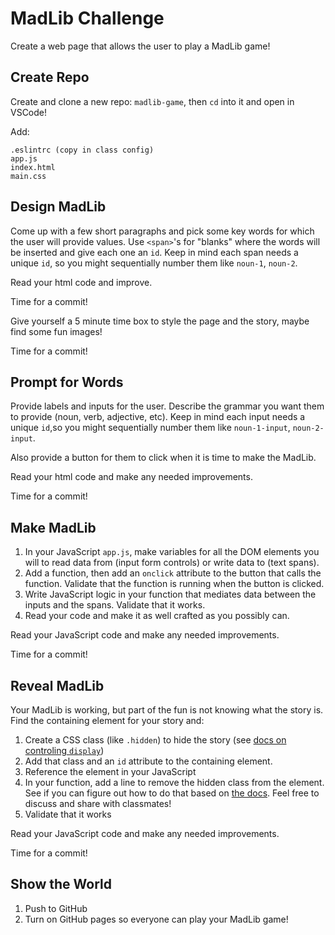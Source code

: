MadLib Challenge
===

Create a web page that allows the user to play a MadLib game!

## Create Repo

Create and clone a new repo: `madlib-game`, then `cd` into it and open in VSCode!

Add:

```
.eslintrc (copy in class config)
app.js
index.html
main.css
```

## Design MadLib

Come up with a few short paragraphs and pick some key words for which the user will provide values. Use `<span>`'s for "blanks" where the words will be inserted and give each one an `id`. Keep in mind each span needs a unique `id`, so you might sequentially number them like `noun-1`, `noun-2`. 

Read your html code and improve.

Time for a commit!

Give yourself a 5 minute time box to style the page and the story, maybe find some fun images! 

Time for a commit!

## Prompt for Words

Provide labels and inputs for the user. Describe the grammar you want them to provide (noun, verb, adjective, etc). Keep in mind each input needs a unique `id`,so you might sequentially number them like `noun-1-input`, `noun-2-input`.

Also provide a button for them to click when it is time to make the MadLib. 

Read your html code and make any needed improvements.

Time for a commit!

## Make MadLib

1. In your JavaScript `app.js`, make variables for all the DOM elements you will
to read data from (input form controls) or write data to (text spans).
2. Add a function, then add an `onclick` attribute to the button that calls the function. Validate that the function is running when the button is clicked.
3. Write JavaScript logic in your function that mediates data between the inputs and the spans. Validate that it works.
4. Read your code and make it as well crafted as you possibly can.

Read your JavaScript code and make any needed improvements.

Time for a commit!

## Reveal MadLib

Your MadLib is working, but part of the fun is not knowing what the story is. Find the containing element for your story and:
1. Create a CSS class (like `.hidden`) to hide the story (see [docs on controling `display`](https://developer.mozilla.org/en-US/docs/Web/CSS/display))
1. Add that class and an `id` attribute to the containing element.
1. Reference the element in your JavaScript
1. In your function, add a line to remove the hidden class from the element. See if you can figure out how to do that based on [the docs](https://developer.mozilla.org/en-US/docs/Web/API/Element/classList). Feel free to discuss and share with classmates!
1. Validate that it works

Read your JavaScript code and make any needed improvements.

Time for a commit!

## Show the World

1. Push to GitHub
1. Turn on GitHub pages so everyone can play your MadLib game!



